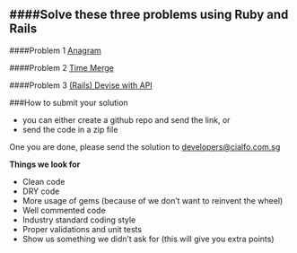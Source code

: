 ####Solve these three problems using Ruby and Rails
----


####Problem 1
[Anagram](https://github.com/cialfo/hiring/blob/master/ruby_rails/problem-1.md)

####Problem 2
[Time Merge](https://github.com/cialfo/hiring/blob/master/ruby_rails/problem-2.md)

####Problem 3
[(Rails) Devise with API](https://github.com/cialfo/hiring/blob/master/ruby_rails/problem-3.md)

###How to submit your solution
* you can either create a github repo and send the link, or
* send the code in a zip file

One you are done, please send the solution to [developers@cialfo.com.sg](developers@cialfo.com.sg)
    
**Things we look for**

* Clean code
* DRY code
* More usage of gems (because of we don’t want to reinvent the wheel)
* Well commented code
* Industry standard coding style
* Proper validations and unit tests
* Show us something we didn’t ask for (this will give you extra points)


 
